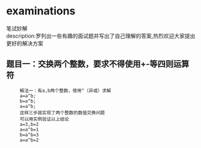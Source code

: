# examinations
笔试妙解
<br>
description:罗列出一些有趣的面试题并写出了自己理解的答案,热烈欢迎大家提出更好的解决方案
## 题目一：交换两个整数，要求不得使用+-等四则运算符
         解法一：有a,b两个整数，使用^（异或）求解
         a=a^b;
         b=a^b;
         a=a^b;
         这样三步就实现了两个整数的数值交换问题
         可以用实例验证以上结论
         a=3,b=2
         a=a^b=1
         b=a^b=3
         a=a^b=2
